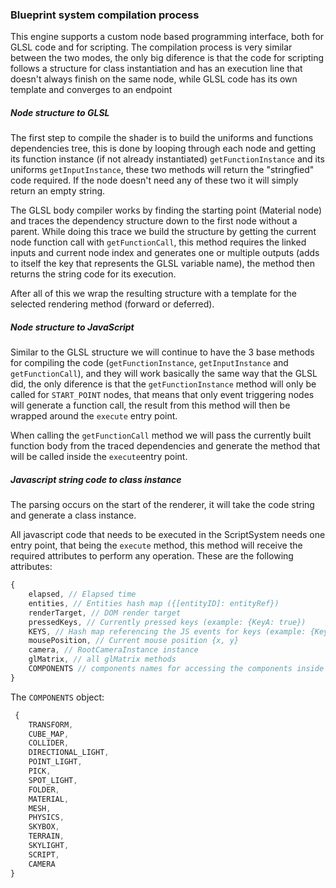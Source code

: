 ### Blueprint system compilation process

This engine supports a custom node based programming interface, both for GLSL code and for scripting.
The compilation process is very similar between the two modes, the only big diference is that the code for scripting
follows a structure for class instantiation and has an execution line that doesn't always finish on the same node, 
while GLSL code has its own template and converges to an endpoint

##### Node structure to GLSL

The first step to compile the shader is to build the uniforms and functions dependencies tree, this is done by looping through each node and getting its 
function instance (if not already instantiated) `getFunctionInstance` and its uniforms `getInputInstance`, these two methods will return
the "stringfied" code  required. If the node doesn't need any of these two it will simply return an empty string.

The GLSL body compiler works by finding the starting point (Material node) and traces the dependency structure down to the first node without a parent.
While doing this trace we build the structure by getting the current node function call with `getFunctionCall`,
this method requires the linked inputs and current node index and generates one or multiple outputs (adds to itself the key that represents the GLSL variable name), the method then returns the string code for its execution.

After all of this we wrap the resulting structure with a template for the selected rendering method (forward or deferred).

##### Node structure to JavaScript 

Similar to the GLSL structure we will continue to have the 3 base methods for compiling the code (`getFunctionInstance`,  `getInputInstance` and  `getFunctionCall`),
and they will work basically the same way that the GLSL did, the only diference is that the `getFunctionInstance` method will only be called for `START_POINT` nodes,
that means that only event triggering nodes will generate a function call, 
the result from this method will then be wrapped around the `execute` entry point.

When calling the `getFunctionCall` method we will pass the currently built function body from the traced dependencies and generate the method that will be called inside the `execute`entry point.


##### Javascript string code to class instance

The parsing occurs on the start of the renderer, it will take the code string and generate a class instance.

All javascript code that needs to be executed in the ScriptSystem needs one entry point,
that being the `execute` method, this method will receive the required attributes to perform any operation.
These are the following attributes:
```js
{
    elapsed, // Elapsed time
    entities, // Entities hash map ({[entityID]: entityRef})
    renderTarget, // DOM render target
    pressedKeys, // Currently pressed keys (example: {KeyA: true})
    KEYS, // Hash map referencing the JS events for keys (example: {KeyA: "KeyA"})
    mousePosition, // Current mouse position {x, y}
    camera, // RootCameraInstance instance 
    glMatrix, // all glMatrix methods
    COMPONENTS // components names for accessing the components inside an entity.
}
```

The `COMPONENTS` object: 
```js
 {
    TRANSFORM,
    CUBE_MAP,
    COLLIDER,
    DIRECTIONAL_LIGHT,
    POINT_LIGHT,
    PICK,
    SPOT_LIGHT,
    FOLDER,
    MATERIAL,
    MESH,
    PHYSICS,
    SKYBOX,
    TERRAIN,
    SKYLIGHT,
    SCRIPT,
    CAMERA
}
```

